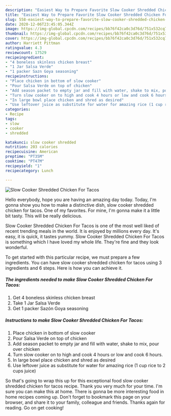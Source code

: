 ```yaml
---
description: "Easiest Way to Prepare Favorite Slow Cooker Shredded Chicken For Tacos"
title: "Easiest Way to Prepare Favorite Slow Cooker Shredded Chicken For Tacos"
slug: 558-easiest-way-to-prepare-favorite-slow-cooker-shredded-chicken-for-tacos
date: 2020-12-06T23:45:05.344Z
image: https://img-global.cpcdn.com/recipes/bb76f42ca0c3d76d/751x532cq70/slow-cooker-shredded-chicken-for-tacos-recipe-main-photo.jpg
thumbnail: https://img-global.cpcdn.com/recipes/bb76f42ca0c3d76d/751x532cq70/slow-cooker-shredded-chicken-for-tacos-recipe-main-photo.jpg
cover: https://img-global.cpcdn.com/recipes/bb76f42ca0c3d76d/751x532cq70/slow-cooker-shredded-chicken-for-tacos-recipe-main-photo.jpg
author: Harriett Pittman
ratingvalue: 4.3
reviewcount: 17529
recipeingredient:
- "4 boneless skinless chicken breast"
- "1 Jar Salsa Verde"
- "1 packer Sazn Goya seasoning"
recipeinstructions:
- "Place chicken in bottom of slow cooker"
- "Pour Salsa Verde on top of chicken"
- "Add season packet to empty jar and fill with water, shake to mix, pour over chicken"
- "Turn slow cooker on to high and cook 4 hours or low and cook 6 hours."
- "In large bowl place chicken and shred as desired"
- "Use leftover juice as substitute for water for amazing rice (1 cup rice to 2 cups juice)"
categories:
- Recipe
tags:
- slow
- cooker
- shredded

katakunci: slow cooker shredded 
nutrition: 203 calories
recipecuisine: American
preptime: "PT35M"
cooktime: "PT47M"
recipeyield: "1"
recipecategory: Lunch

---
```



![Slow Cooker Shredded Chicken For Tacos](https://img-global.cpcdn.com/recipes/bb76f42ca0c3d76d/751x532cq70/slow-cooker-shredded-chicken-for-tacos-recipe-main-photo.jpg)

Hello everybody, hope you are having an amazing day today. Today, I'm gonna show you how to make a distinctive dish, slow cooker shredded chicken for tacos. One of my favorites. For mine, I'm gonna make it a little bit tasty. This will be really delicious.



Slow Cooker Shredded Chicken For Tacos is one of the most well liked of recent trending meals in the world. It is enjoyed by millions every day. It's easy, it is quick, it tastes yummy. Slow Cooker Shredded Chicken For Tacos is something which I have loved my whole life. They're fine and they look wonderful.


To get started with this particular recipe, we must prepare a few ingredients. You can have slow cooker shredded chicken for tacos using 3 ingredients and 6 steps. Here is how you can achieve it.

<!--inarticleads1-->

##### The ingredients needed to make Slow Cooker Shredded Chicken For Tacos:

1. Get 4 boneless skinless chicken breast
1. Take 1 Jar Salsa Verde
1. Get 1 packer Sazón Goya seasoning




<!--inarticleads2-->

##### Instructions to make Slow Cooker Shredded Chicken For Tacos:

1. Place chicken in bottom of slow cooker
1. Pour Salsa Verde on top of chicken
1. Add season packet to empty jar and fill with water, shake to mix, pour over chicken
1. Turn slow cooker on to high and cook 4 hours or low and cook 6 hours.
1. In large bowl place chicken and shred as desired
1. Use leftover juice as substitute for water for amazing rice (1 cup rice to 2 cups juice)




So that's going to wrap this up for this exceptional food slow cooker shredded chicken for tacos recipe. Thank you very much for your time. I'm sure you can make this at home. There is gonna be more interesting food in home recipes coming up. Don't forget to bookmark this page on your browser, and share it to your family, colleague and friends. Thanks again for reading. Go on get cooking!
